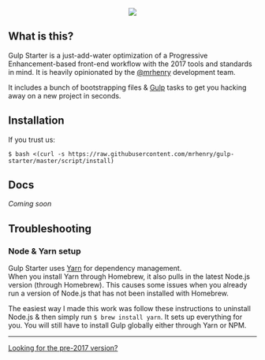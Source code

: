 <p align="center">
	<img src="//mrhenry.github.io/gulp-starter/assets/logo.png">
</p>

## What is this?

Gulp Starter is a just-add-water optimization of a Progressive Enhancement-based front-end workflow with the 2017 tools and standards in mind. It is heavily opinionated by the [@mrhenry](https://mrhenry.be) development team.

It includes a bunch of bootstrapping files & [Gulp](http://gulpjs.com) tasks to get you hacking away on a new project in seconds.

## Installation

If you trust us:

```
$ bash <(curl -s https://raw.githubusercontent.com/mrhenry/gulp-starter/master/script/install)
```

## Docs

*Coming soon*

## Troubleshooting

### Node & Yarn setup

Gulp Starter uses [Yarn](https://yarnpkg.com/) for dependency management.  
When you install Yarn through Homebrew, it also pulls in the latest Node.js version (through Homebrew). This causes some issues when you already run a version of Node.js that has not been installed with Homebrew.

The easiest way I made this work was follow these instructions to uninstall Node.js & then simply run `$ brew install yarn`. It sets up everything for you. You will still have to install Gulp globally either through Yarn or NPM.

---

[Looking for the pre-2017 version?](https://github.com/mrhenry/gulp-starter-legacy)